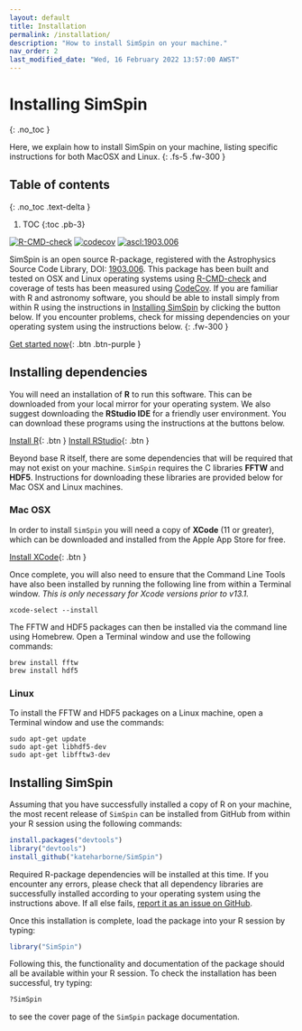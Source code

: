 ```yaml
---
layout: default
title: Installation
permalink: /installation/
description: "How to install SimSpin on your machine."
nav_order: 2
last_modified_date: "Wed, 16 February 2022 13:57:00 AWST"
---
```


# Installing SimSpin
{: .no_toc }

Here, we explain how to install SimSpin on your machine, listing specific instructions for both MacOSX and Linux. 
{: .fs-5 .fw-300 }

## Table of contents
{: .no_toc .text-delta }

1. TOC
{:toc .pb-3}

<!-- badges: start -->
<a href="https://github.com/kateharborne/SimSpin/actions"><img src="https://github.com/kateharborne/SimSpin/actions/workflows/r.yml/badge.svg" alt="R-CMD-check"/></a>
<a href="https://app.codecov.io/gh/kateharborne/SimSpin"><img src="https://codecov.io/gh/kateharborne/SimSpin/branch/master/graph/badge.svg?token=2T1BDWZYSV" alt="codecov"/></a>
<a href="https://ascl.net/1903.006"><img src="https://img.shields.io/badge/ascl-1903.006-blue.svg?colorB=262255" alt="ascl:1903.006" /></a>
<!-- badges: end -->

SimSpin is an open source R-package, registered with the Astrophysics Source Code Library, DOI: [1903.006](https://ascl.net/1903.006).
This package has been built and tested on OSX and Linux operating systems using [R-CMD-check](https://github.com/kateharborne/SimSpin/actions/workflows/r.yml) and coverage of tests has been measured using [CodeCov](https://codecov.io/gh/kateharborne/SimSpin/branch/master/graph/badge.svg?token=2T1BDWZYSV).
If you are familiar with R and astronomy software, you should be able to install simply from within R using the instructions in [Installing SimSpin](#installing-simspin-1) by clicking the button below. 
If you encounter problems, check for missing dependencies on your operating system using the instructions below. 
{: .fw-300 }

[Get started now](#installing-simspin-1){: .btn .btn-purple }

## Installing dependencies 

You will need an installation of **R** to run this software. 
This can be downloaded from your local mirror for your operating system.
We also suggest downloading the **RStudio IDE** for a friendly user environment. 
You can download these programs using the instructions at the buttons below. 

[Install R](https://www.r-project.org/){: .btn  }
[Install RStudio](https://rstudio.com/){: .btn  }

Beyond base R itself, there are some dependencies that will be required that may not exist on your machine.
`SimSpin` requires the C libraries **FFTW** and **HDF5**. 
Instructions for downloading these libraries are provided below for Mac OSX and Linux machines. 

### Mac OSX
In order to install `SimSpin` you will need a copy of  **XCode** (11 or greater), which can be downloaded and installed from the Apple App Store for free. 

[Install XCode](https://apps.apple.com/us/app/xcode/id497799835?mt=12){: .btn }

Once complete, you will also need to ensure that the Command Line Tools have also been installed by running the following line from within a Terminal window. 
*This is only necessary for Xcode versions prior to v13.1.*

```
xcode-select --install 
```

The FFTW and HDF5 packages can then be installed via the command line using Homebrew. Open a Terminal window and use the following commands:

```
brew install fftw 
brew install hdf5
```

### Linux
To install the FFTW and HDF5 packages on a Linux machine, open a Terminal window and use the commands:

```
sudo apt-get update
sudo apt-get libhdf5-dev
sudo apt-get libfftw3-dev
```

## Installing SimSpin

Assuming that you have successfully installed a copy of R on your machine, the most recent release of `SimSpin` can be installed from GitHub from within your R session using the following commands:

```R
install.packages("devtools")
library("devtools")
install_github("kateharborne/SimSpin")
```

Required R-package dependencies will be installed at this time. 
If you encounter any errors, please check that all dependency libraries are successfully installed according to your operating system using the instructions above. 
If all else fails, [report it as an issue on GitHub](https://github.com/kateharborne/SimSpin/issues). 

Once this installation is complete, load the package into your R session by typing:

```R
library("SimSpin")
```

Following this, the functionality and documentation of the package should all be available within your R session. 
To check the installation has been successful, try typing: 

```R
?SimSpin
```

to see the cover page of the `SimSpin` package documentation. 